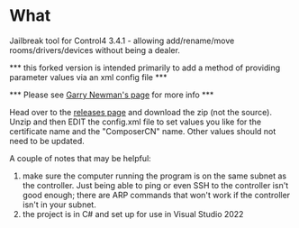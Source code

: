 # What

Jailbreak tool for Control4 3.4.1 - allowing add/rename/move rooms/drivers/devices without being a dealer.

*** this forked version is intended primarily to add a method of providing parameter values via an xml config file ***

*** Please see [Garry Newman's page](https://github.com/garrynewman/Control4.Jailbreak) for more info ***

Head over to the [releases page](https://github.com/BCSugoi/Control4.JailbreakBCSugoi/releases) and download the zip (not the source). 
Unzip and then EDIT the config.xml file to set values you like for the certificate name and the "ComposerCN" name.  Other values
should not need to be updated.

A couple of notes that may be helpful:
1. make sure the computer running the program is on the same subnet as the controller.  Just being able to ping or even SSH to the controller isn't good enough; there are ARP commands that won't work if the controller isn't in your subnet.
2. the project is in C# and set up for use in Visual Studio 2022
   
